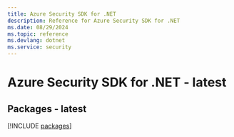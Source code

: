 ```yaml
---
title: Azure Security SDK for .NET
description: Reference for Azure Security SDK for .NET
ms.date: 08/29/2024
ms.topic: reference
ms.devlang: dotnet
ms.service: security
---
```

# Azure Security SDK for .NET - latest
## Packages - latest
[!INCLUDE [packages](security-index.md)]